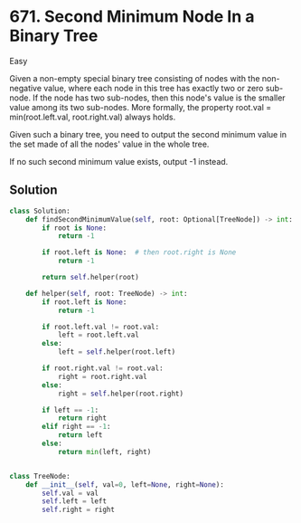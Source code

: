 # 671. Second Minimum Node In a Binary Tree

Easy

Given a non-empty special binary tree consisting of nodes with the non-negative
value, where each node in this tree has exactly two or zero sub-node. If the
node has two sub-nodes, then this node's value is the smaller value among its
two sub-nodes. More formally, the property root.val = min(root.left.val,
root.right.val) always holds.

Given such a binary tree, you need to output the second minimum value in the set
made of all the nodes' value in the whole tree.

If no such second minimum value exists, output -1 instead.

## Solution

```python
class Solution:
    def findSecondMinimumValue(self, root: Optional[TreeNode]) -> int:
        if root is None:
            return -1

        if root.left is None:  # then root.right is None
            return -1

        return self.helper(root)

    def helper(self, root: TreeNode) -> int:
        if root.left is None:
            return -1

        if root.left.val != root.val:
            left = root.left.val
        else:
            left = self.helper(root.left)

        if root.right.val != root.val:
            right = root.right.val
        else:
            right = self.helper(root.right)

        if left == -1:
            return right
        elif right == -1:
            return left
        else:
            return min(left, right)


class TreeNode:
    def __init__(self, val=0, left=None, right=None):
        self.val = val
        self.left = left
        self.right = right
```
